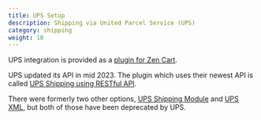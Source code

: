 ```yaml
---
title: UPS Setup 
description: Shipping via United Parcel Service (UPS) 
category: shipping 
weight: 10
---
```


UPS integration is provided as a [plugin for Zen Cart](/user/plugins/why_plugins/). 

UPS updated its API in mid 2023.  The plugin which uses their newest API is called [UPS Shipping using RESTful API](https://www.zen-cart.com/downloads.php?do=file&id=2374).  

There were formerly two other options, 
[UPS Shipping Module](https://www.zen-cart.com/downloads.php?do=file&id=1293) and 
[UPS XML](https://www.zen-cart.com/downloads.php?do=file&id=126), 
but both of those have been deprecated by UPS.

